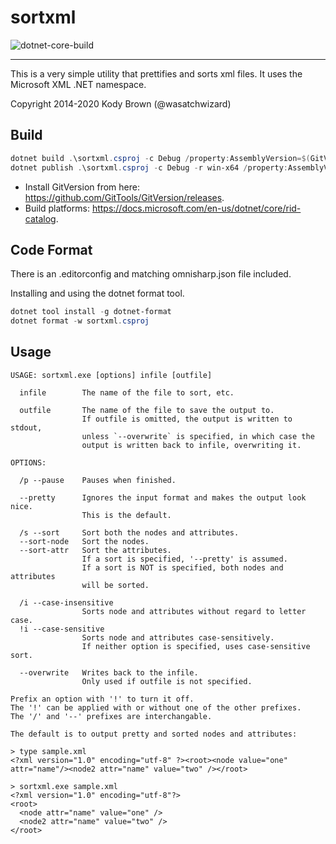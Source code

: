 # sortxml

![dotnet-core-build](https://github.com/kodybrown/sortxml/workflows/dotnet-core-build/badge.svg)

----

This is a very simple utility that prettifies and sorts xml files. It uses the Microsoft XML .NET namespace.

Copyright 2014-2020 Kody Brown (@wasatchwizard)

## Build

```powershell
dotnet build .\sortxml.csproj -c Debug /property:AssemblyVersion=$(GitVersion -ShowVariable SemVer) /property:Version=$(GitVersion -ShowVariable InformationalVersion) /property:FileVersion=$(GitVersion -ShowVariable SemVer)
dotnet publish .\sortxml.csproj -c Debug -r win-x64 /property:AssemblyVersion=$(GitVersion -ShowVariable SemVer) /property:Version=$(GitVersion -ShowVariable InformationalVersion) /property:FileVersion=$(GitVersion -ShowVariable SemVer)
```

* Install GitVersion from here: https://github.com/GitTools/GitVersion/releases.
* Build platforms: https://docs.microsoft.com/en-us/dotnet/core/rid-catalog.

## Code Format

There is an .editorconfig and matching omnisharp.json file included.

Installing and using the dotnet format tool.

```powershell
dotnet tool install -g dotnet-format
dotnet format -w sortxml.csproj
```

## Usage

```text
USAGE: sortxml.exe [options] infile [outfile]

  infile        The name of the file to sort, etc.

  outfile       The name of the file to save the output to.
                If outfile is omitted, the output is written to stdout,
                unless `--overwrite` is specified, in which case the
                output is written back to infile, overwriting it.

OPTIONS:

  /p --pause    Pauses when finished.

  --pretty      Ignores the input format and makes the output look nice.
                This is the default.

  /s --sort     Sort both the nodes and attributes.
  --sort-node   Sort the nodes.
  --sort-attr   Sort the attributes.
                If a sort is specified, '--pretty' is assumed.
                If a sort is NOT is specified, both nodes and attributes
                will be sorted.

  /i --case-insensitive
                Sorts node and attributes without regard to letter case.
  !i --case-sensitive
                Sorts node and attributes case-sensitively.
                If neither option is specified, uses case-sensitive sort.

  --overwrite   Writes back to the infile.
                Only used if outfile is not specified.

Prefix an option with '!' to turn it off.
The '!' can be applied with or without one of the other prefixes.
The '/' and '--' prefixes are interchangable.

The default is to output pretty and sorted nodes and attributes:

> type sample.xml
<?xml version="1.0" encoding="utf-8" ?><root><node value="one" attr="name"/><node2 attr="name" value="two" /></root>

> sortxml.exe sample.xml
<?xml version="1.0" encoding="utf-8"?>
<root>
  <node attr="name" value="one" />
  <node2 attr="name" value="two" />
</root>
```
